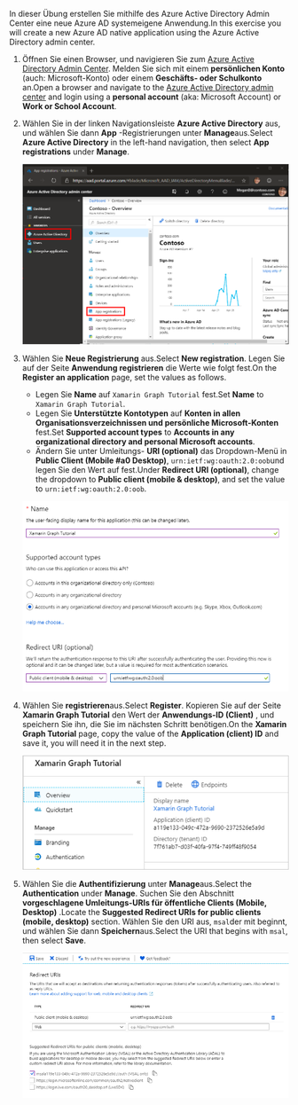 <!-- markdownlint-disable MD002 MD041 -->

<span data-ttu-id="0eacb-101">In dieser Übung erstellen Sie mithilfe des Azure Active Directory Admin Center eine neue Azure AD systemeigene Anwendung.</span><span class="sxs-lookup"><span data-stu-id="0eacb-101">In this exercise you will create a new Azure AD native application using the Azure Active Directory admin center.</span></span>

1. <span data-ttu-id="0eacb-102">Öffnen Sie einen Browser, und navigieren Sie zum [Azure Active Directory Admin Center](https://aad.portal.azure.com). Melden Sie sich mit einem **persönlichen Konto** (auch: Microsoft-Konto) oder einem **Geschäfts- oder Schulkonto** an.</span><span class="sxs-lookup"><span data-stu-id="0eacb-102">Open a browser and navigate to the [Azure Active Directory admin center](https://aad.portal.azure.com) and login using a **personal account** (aka: Microsoft Account) or **Work or School Account**.</span></span>

1. <span data-ttu-id="0eacb-103">Wählen Sie in der linken Navigationsleiste **Azure Active Directory** aus, und wählen Sie dann **App** -Registrierungen unter **Manage**aus.</span><span class="sxs-lookup"><span data-stu-id="0eacb-103">Select **Azure Active Directory** in the left-hand navigation, then select **App registrations** under **Manage**.</span></span>

    ![<span data-ttu-id="0eacb-104">Ein Screenshot der APP-Registrierungen</span><span class="sxs-lookup"><span data-stu-id="0eacb-104">A screenshot of the App registrations</span></span> ](./images/aad-portal-app-registrations.png)

1. <span data-ttu-id="0eacb-105">Wählen Sie **Neue Registrierung** aus.</span><span class="sxs-lookup"><span data-stu-id="0eacb-105">Select **New registration**.</span></span> <span data-ttu-id="0eacb-106">Legen Sie auf der Seite **Anwendung registrieren** die Werte wie folgt fest.</span><span class="sxs-lookup"><span data-stu-id="0eacb-106">On the **Register an application** page, set the values as follows.</span></span>

    - <span data-ttu-id="0eacb-107">Legen Sie **Name** auf `Xamarin Graph Tutorial` fest.</span><span class="sxs-lookup"><span data-stu-id="0eacb-107">Set **Name** to `Xamarin Graph Tutorial`.</span></span>
    - <span data-ttu-id="0eacb-108">Legen Sie **Unterstützte Kontotypen** auf **Konten in allen Organisationsverzeichnissen und persönliche Microsoft-Konten** fest.</span><span class="sxs-lookup"><span data-stu-id="0eacb-108">Set **Supported account types** to **Accounts in any organizational directory and personal Microsoft accounts**.</span></span>
    - <span data-ttu-id="0eacb-109">Ändern Sie unter Umleitungs- **URI (optional)** das Dropdown-Menü in **Public Client (Mobile #a0 Desktop)**, `urn:ietf:wg:oauth:2.0:oob`und legen Sie den Wert auf fest.</span><span class="sxs-lookup"><span data-stu-id="0eacb-109">Under **Redirect URI (optional)**, change the dropdown to **Public client (mobile & desktop)**, and set the value to `urn:ietf:wg:oauth:2.0:oob`.</span></span>

    ![Screenshot der Seite "Anwendung registrieren"](./images/aad-register-an-app.png)

1. <span data-ttu-id="0eacb-111">Wählen Sie **registrieren**aus.</span><span class="sxs-lookup"><span data-stu-id="0eacb-111">Select **Register**.</span></span> <span data-ttu-id="0eacb-112">Kopieren Sie auf der Seite **Xamarin Graph Tutorial** den Wert der **Anwendungs-ID (Client)** , und speichern Sie ihn, die Sie im nächsten Schritt benötigen.</span><span class="sxs-lookup"><span data-stu-id="0eacb-112">On the **Xamarin Graph Tutorial** page, copy the value of the **Application (client) ID** and save it, you will need it in the next step.</span></span>

    ![Ein Screenshot der Anwendungs-ID der neuen App-Registrierung](./images/aad-application-id.png)

1. <span data-ttu-id="0eacb-114">Wählen Sie die **Authentifizierung** unter **Manage**aus.</span><span class="sxs-lookup"><span data-stu-id="0eacb-114">Select the **Authentication** under **Manage**.</span></span> <span data-ttu-id="0eacb-115">Suchen Sie den Abschnitt **vorgeschlagene Umleitungs-URIs für öffentliche Clients (Mobile, Desktop)** .</span><span class="sxs-lookup"><span data-stu-id="0eacb-115">Locate the **Suggested Redirect URIs for public clients (mobile, desktop)** section.</span></span> <span data-ttu-id="0eacb-116">Wählen Sie den URI aus, `msal`der mit beginnt, und wählen Sie dann **Speichern**aus.</span><span class="sxs-lookup"><span data-stu-id="0eacb-116">Select the URI that begins with `msal`, then select **Save**.</span></span>

    ![Screenshot der Seite "Umleitungs-URIs"](./images/aad-redirect-uris.png)
